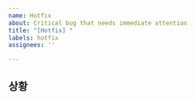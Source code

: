 ```yaml
---
name: Hotfix
about: Critical bug that needs immediate attention
title: "[Hotfix] "
labels: hotfix
assignees: ''

---
```


## 상황
